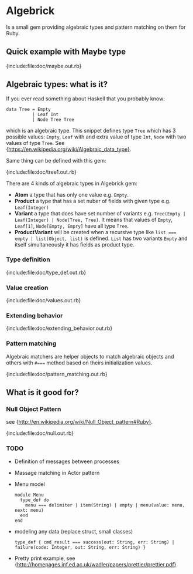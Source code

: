 # Algebrick

Is a small gem providing algebraic types and pattern matching on them for Ruby.

## Quick example with Maybe type

{include:file:doc/maybe.out.rb}

## Algebraic types: what is it?

If you ever read something about Haskell that you probably know:

    data Tree = Empty
              | Leaf Int
              | Node Tree Tree

which is an algebraic type. This snippet defines type `Tree` which has 3 possible values:
`Empty`, `Leaf` with and extra value of type `Int`, `Node` with two values of type `Tree`. 
See {https://en.wikipedia.org/wiki/Algebraic_data_type}.

Same thing can be defined with this gem:

{include:file:doc/tree1.out.rb}

There are 4 kinds of algebraic types in Algebrick gem:

-   **Atom** a type that has only one value e.g. `Empty`.
-   **Product** a type that has a set nuber of fields with given type e.g. `Leaf(Integer)`
-   **Variant** a type that does have set number of variants e.g. `Tree(Empty | Leaf(Integer) | Node(Tree, Tree)`.
    It means that values of `Empty`, `Leaf[1]`, `Node[Empty, Empry]` have all type `Tree`.
-   **ProductVariant** will be created when a recursive type like `list === empty | list(Object, list)` is defined.
    `List` has two variants `Empty` and itself simultaneously it has fields as product type.

### Type definition

{include:file:doc/type_def.out.rb}

### Value creation

{include:file:doc/values.out.rb}

### Extending behavior

{include:file:doc/extending_behavior.out.rb}

### Pattern matching

Algebraic matchers are helper objects to match algebraic objects and others with
`#===` method based on theirs initialization values.

{include:file:doc/pattern_matching.out.rb}

## What is it good for?

### Null Object Pattern

see {http://en.wikipedia.org/wiki/Null_Object_pattern#Ruby}.

{include:file:doc/null.out.rb}

### TODO

-   Definition of messages between processes
-   Massage matching in Actor pattern
-   Menu model

        module Menu
          type_def do
            menu === delimiter | item(String) | empty | menu(value: menu, next: menu)
          end
        end


-   modeling any data (replace struct, small classes)

        type_def { cmd_result === success(out: String, err: String) | failure(code: Integer, out: String, err: String) }


-   Pretty print example, see {http://homepages.inf.ed.ac.uk/wadler/papers/prettier/prettier.pdf}

